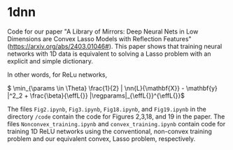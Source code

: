 # 1dnn

Code for our paper "A Library of Mirrors: Deep Neural Nets in Low Dimensions are Convex Lasso Models with Reflection Features" (https://arxiv.org/abs/2403.01046#). This paper shows that training neural networks with 1D data is equivalent to solving a Lasso problem with an explicit and simple dictionary.

In other words, for ReLu networks,

$	\min_{\params \in \Theta}  \frac{1}{2} \| \nn{L}{\mathbf{X}}  - \mathbf{y} \|^2_2 + \frac{\beta}{\effL{}}  \|\regparams\|_{\effL{}}^{\effL{}}$

The files ```Fig2.ipynb```, ```Fig3.ipynb```, ```Fig18.ipynb```, and ```Fig19.ipynb``` in the directory ```/code``` contain the code for Figures 2,3,18, and 19 in the paper. The files ```Nonconvex_training.ipynb``` and ```convex_training.ipynb``` contain code for training 1D ReLU networks using the conventional, non-convex training problem and our equivalent convex, Lasso problem, respectively.
